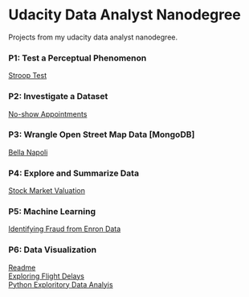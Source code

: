 # Udacity Data Analyst Nanodegree
Projects from my udacity data analyst nanodegree.

### P1: Test a Perceptual Phenomenon
[Stroop Test](https://shawnemhe.github.io/udacity-data-analyst/p1/Test_a_Perceptual_Phenomenon.html)

### P2: Investigate a Dataset
[No-show Appointments](https://shawnemhe.github.io/udacity-data-analyst//p2/Investigate_a_Dataset.html)

### P3: Wrangle Open Street Map Data [MongoDB]
[Bella Napoli](https://shawnemhe.github.io/udacity-data-analyst/p3/bella_napoli.html)

### P4: Explore and Summarize Data
[Stock Market Valuation](https://shawnemhe.github.io/udacity-data-analyst/p4/StockMarketValuation.html)

### P5: Machine Learning
[Identifying Fraud from Enron Data](
https://shawnemhe.github.io/udacity-data-analyst/p5/Identifying_Fraud_from_Enron_Data.html)

### P6: Data Visualization
[Readme](https://shawnemhe.github.io/udacity-data-analyst/p6/README.md)<br>
[Exploring Flight Delays](https://shawnemhe.github.io/udacity-data-analyst/p6)<br>
[Python Exploritory Data Analyis](
https://shawnemhe.github.io/udacity-data-analyst/p6/python_eda/python_eda.html)